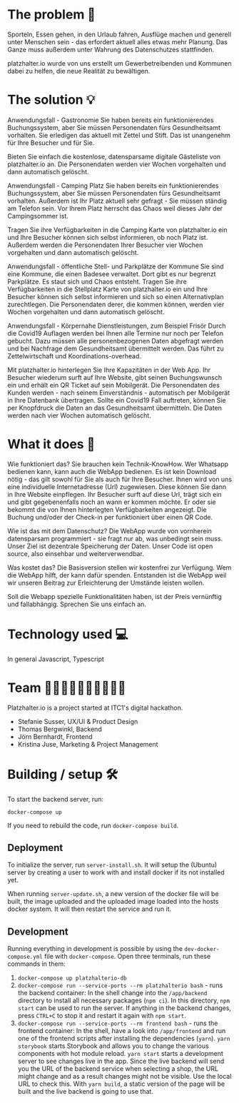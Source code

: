 # The problem 🤯

Sporteln, Essen gehen, in den Urlaub fahren, Ausflüge machen und generell unter Menschen sein - das erfordert aktuell alles etwas mehr Planung. Das Ganze muss außerdem unter Wahrung des Datenschutzes stattfinden.

platzhalter.io wurde von uns erstellt um Gewerbetreibenden und Kommunen dabei zu helfen, die neue Realität zu bewältigen.

# The solution 💡

Anwendungsfall - Gastronomie
Sie haben bereits ein funktionierendes Buchungssystem, aber Sie müssen Personendaten fürs Gesundheitsamt vorhalten. Sie erledigen das aktuell mit Zettel und Stift. Das ist unangenehm für Ihre Besucher und für Sie.

Bieten Sie einfach die kostenlose, datensparsame digitale Gästeliste von platzhalter.io an. Die Personendaten werden vier Wochen vorgehalten und dann automatisch gelöscht.

Anwendungsfall - Camping Platz
Sie haben bereits ein funktionierendes Buchungssystem, aber Sie müssen Personendaten fürs Gesundheitsamt vorhalten. Außerdem ist Ihr Platz aktuell sehr gefragt - Sie müssen ständig am Telefon sein. Vor Ihrem Platz herrscht das Chaos weil dieses Jahr der Campingsommer ist.

Tragen Sie ihre Verfügbarkeiten in die Camping Karte von platzhalter.io ein und Ihre Besucher können sich selbst informieren, ob noch Platz ist. Außerdem werden die Personendaten Ihrer Besucher vier Wochen vorgehalten und dann automatisch gelöscht.

Anwendungsfall - öffentliche Stell- und Parkplätze der Kommune
Sie sind eine Kommune, die einen Badesee verwaltet. Dort gibt es nur begrenzt Parkplätze. Es staut sich und Chaos entsteht. Tragen Sie ihre Verfügbarkeiten in die Stellplatz Karte von platzhalter.io ein und Ihre Besucher können sich selbst informieren und sich so einen Alternativplan zurechtlegen. Die Personendaten derer, die kommen können, werden vier Wochen vorgehalten und dann automatisch gelöscht.

Anwendungsfall - Körpernahe Dienstleistungen, zum Beispiel Frisör
Durch die Covid19 Auflagen werden bei Ihnen alle Termine nur noch per Telefon gebucht. Dazu müssen alle personenbezogenen Daten abgefragt werden und bei Nachfrage dem Gesundheitsamt übermittelt werden. Das führt zu Zettelwirtschaft und Koordinations-overhead.

Mit platzhalter.io hinterlegen Sie Ihre Kapazitäten in der Web App. Ihr Besucher wiederum surft auf Ihre Website, gibt seinen Buchungswunsch ein und erhält ein QR Ticket auf sein Mobilgerät. Die Personendaten des Kunden werden - nach seinem Einverständnis - automatisch per Mobilgerät in Ihre Datenbank übertragen. Sollte ein Covid19 Fall auftreten, können Sie per Knopfdruck die Daten an das Gesundheitsamt übermitteln. Die Daten werden nach vier Wochen automatisch gelöscht.

# What it does 🎫

Wie funktioniert das?
Sie brauchen kein Technik-KnowHow. Wer Whatsapp bedienen kann, kann auch die WebApp bedienen. Es ist kein Download nötig - das gilt sowohl für Sie als auch für Ihre Besucher. Ihnen wird von uns eine individuelle Internetadresse (Url) zugewiesen. Diese können Sie dann in Ihre Website einpflegen. Ihr Besucher surft auf diese Url, trägt sich ein und gibt gegebenenfalls noch an wann er kommen möchte. Er oder sie bekommt die von Ihnen hinterlegten Verfügbarkeiten angezeigt. Die Buchung und/oder der Check-in per funktioniert über einen QR Code.

Wie ist das mit dem Datenschutz?
Die WebApp wurde von vornherein datensparsam programmiert - sie fragt nur ab, was unbedingt sein muss. Unser Ziel ist dezentrale Speicherung der Daten. Unser Code ist open source, also einsehbar und weiterverwendbar.

Was kostet das?
Die Basisversion stellen wir kostenfrei zur Verfügung. Wem die WebApp hilft, der kann dafür spenden. Entstanden ist die WebApp weil wir unseren Beitrag zur Erleichterung der Umstände leisten wollen.

Soll die Webapp spezielle Funktionalitäten haben, ist der Preis vernünftig und fallabhängig. Sprechen Sie uns einfach an.

# Technology used 💻

In general Javascript, Typescript

# Team 🧝🏻‍♀️🧝🏻‍♀️🧝🏻🧝🏻

Platzhalter.io is a project started at ITC1's digital hackathon.

- Stefanie Susser, UX/UI & Product Design
- Thomas Bergwinkl, Backend
- Jörn Bernhardt, Frontend
- Kristina Juse, Marketing & Project Management

# Building / setup 🛠

To start the backend server, run:

```
docker-compose up
```

If you need to rebuild the code, run `docker-compose build`.

## Deployment

To initialize the server, run `server-install.sh`. It will setup the (Ubuntu)
server by creating a user to work with and install docker if its not installed
yet.

When running `server-update.sh`, a new version of the docker file will be
built, the image uploaded and the uploaded image loaded into the hosts docker
system. It will then restart the service and run it.

## Development

Running everything in development is possible by using the
`dev-docker-compose.yml` file with `docker-compose`. Open three terminals, run
these commands in them:

1. `docker-compose up platzhalterio-db`
2. `docker-compose run --service-ports --rm platzhalterio bash` - runs the
   backend container: In the shell change into the `/app/backend` directory to
   install all necessary packages (`npm ci`). In this directory, `npm start` can
   be used to run the server. If anything in the backend changes, press `CTRL+C`
   to stop it and restart it again with `npm start`.
3. `docker-compose run --service-ports --rm frontend bash` - runs the frontend
   container: In the shell, have a look into `/app/frontend` and run one of the
   frontend scripts after installing the dependencies (`yarn`). `yarn storybook`
   starts Storybook and allows you to change the various components with hot
   module reload. `yarn start` starts a development server to see changes live
   in the app. Since the live backend will send you the URL of the backend
   service when selecting a shop, the URL might change and as a result changes
   might not be visible. Use the local URL to check this. With `yarn build`, a
   static version of the page will be built and the live backend is going to use
   that.
